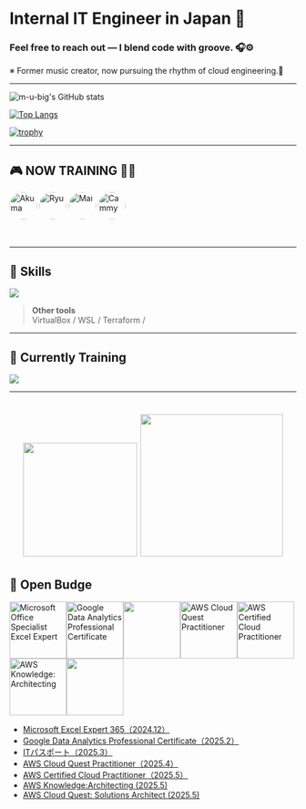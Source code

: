 # Internal IT Engineer in Japan 👋  
### Feel free to reach out — I blend code with groove. 🎧⚙️  
※ Former music creator, now pursuing the rhythm of cloud engineering.🎸


---

![m-u-big's GitHub stats](https://github-readme-stats.vercel.app/api?username=m-u-big&show_icons=true&theme=vue-dark)

[![Top Langs](https://github-readme-stats.vercel.app/api/top-langs/?username=m-u-big&layout=compact&theme=vue-dark)](https://github.com/anuraghazra/github-readme-stats)

[![trophy](https://github-profile-trophy.vercel.app/?username=m-u-big&theme=discord)](https://github.com/ryo-ma/github-profile-trophy)

---

## 🎮 NOW TRAINING 🏋️‍♂️
<p align="left">
  <img src="https://github.com/user-attachments/assets/bf45200c-c40d-4f76-ab34-a98ff355fb34" alt="Akuma" title="Akuma" style="height:48px;width:48px;object-fit:cover;border-radius:50%;" />
  <img src="https://github.com/user-attachments/assets/3403b884-29fd-4ff7-bb1b-820f4e11c3d7" alt="Ryu" title="Ryu" style="height:48px;width:48px;object-fit:cover;border-radius:50%;" />
  <img src="https://github.com/user-attachments/assets/72432f9e-b33e-44d4-aa2a-157214712a7c" alt="Mai" title="Mai" style="height:48px;width:48px;object-fit:cover;border-radius:50%;" />
  <img src="https://github.com/user-attachments/assets/6690a848-8afb-413a-85bc-29b105546796" alt="Cammy" title="Cammy" style="height:48px;width:48px;object-fit:cover;border-radius:50%;" />
</p>
<br> <!-- ← ここでスペース調整！ -->

---

## 🧰 Skills

<img src="https://skillicons.dev/icons?i=github,vscode,docker,discord,aws" />

<br />

> **Other tools**  
> VirtualBox / WSL / Terraform /

---

## 🔧 Currently Training

<img src="https://skillicons.dev/icons?i=docker,vscode,github" />

---

<!-- Decorative animation -->
<div align="center">
  <h1>
  <img src="https://github.com/user-attachments/assets/0e95380b-b4ce-4e4a-bf52-45e5193916e4" width="200">
    <img src="https://github.com/user-attachments/assets/3efacf3a-dbc4-4625-b51c-d630b37ffcd02" width="250">

  </h1>

</div>


## 🏅 Open Budge
<a href="https://www.credly.com/badges/675fe2a4-899b-45a5-a695-c51450d04ff4/public_url" target="_blank"><img src="https://github.com/user-attachments/assets/377158d2-9a4b-41ad-9c7c-14f5e636962a" alt="Microsoft Office Specialist Excel Expert" width="100"></a><a href="https://www.credly.com/badges/90ca542c-f248-4188-80b3-84e19ddc628d/public_url" target="_blank"><img src="https://github.com/user-attachments/assets/6d5b28e0-0663-4c73-890d-ae853c78247c" alt="Google Data Analytics Professional Certificate" width="100"></a><a href="https://github.com/user-attachments/assets/2e7dd4bc-53de-4781-b2cd-d63e055fde6c" target="_blank"><a href="https://www.openbadgeglobal.com/api/v1.0/openBadge/v2/Wallet/Public/GetAssertionShare/Y0hYbWwvZW5HWEZPRDFJWTQzOWxLdz09" target="_blank"><img src="https://github.com/user-attachments/assets/96d9c74f-d897-44d7-8e51-47304bc80afd" width="100"><a href="https://www.credly.com/badges/34f9f6e4-1fd4-4615-807c-d19fae1cfdc6/public_url" target="_blank"><img src="https://github.com/user-attachments/assets/d6a4d620-28e8-41bd-b13e-8995e9954124" alt="AWS Cloud Quest Practitioner" width="100"></a><a href="https://www.credly.com/badges/9189ac9f-a90c-40b7-98f3-0b2f6cae0632/public_url" target="_blank"><img src="https://github.com/user-attachments/assets/2ea31509-356e-4014-9ca0-605f28ae8b1a" alt="AWS Certified Cloud Practitioner" width="100"></a><a href="#" target="_blank"><a href="https://www.credly.com/badges/264b04af-bc82-48af-8b16-7027bd4f99a2/public_url" target="_blank"><img src="https://github.com/user-attachments/assets/afe119d1-c97e-4b8e-b22d-7aa1a071ef25" alt="AWS Knowledge: Architecting" width="100"></a><a href="https://www.credly.com/badges/8d6b26de-fc85-4abf-b9e7-8514a3804a0a/public_url" target="blank"><img src="https://github.com/user-attachments/assets/e092651c-8599-4e29-80d8-85d9451b74f5" width="100">

- Microsoft Excel Expert 365（2024.12）  
- Google Data Analytics Professional Certificate（2025.2）  
- ITパスポート（2025.3）
- AWS Cloud Quest Practitioner（2025.4）  
- AWS Certified Cloud Practitioner（2025.5）  
- AWS Knowledge:Architecting (2025.5)
- AWS Cloud Quest: Solutions Architect (2025.5)
